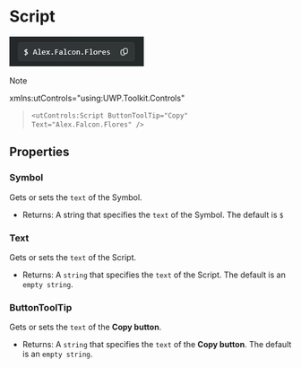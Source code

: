 # Script
![Alt text](on-app.png)

> [!NOTE]
> xmlns:utControls="using:UWP.Toolkit.Controls"

> ```xaml
> <utControls:Script ButtonToolTip="Copy" Text="Alex.Falcon.Flores" />
> ```

## Properties

### Symbol
Gets or sets the `text` of the Symbol.
- Returns: A string that specifies the `text` of the Symbol. The default is `$`

### Text
Gets or sets the `text` of the Script.
- Returns: A `string` that specifies the `text` of the Script. The default is an `empty string`.

### ButtonToolTip
Gets or sets the `text` of the **Copy button**.
- Returns: A `string` that specifies the `text` of the **Copy button**. The default is an `empty string`.

